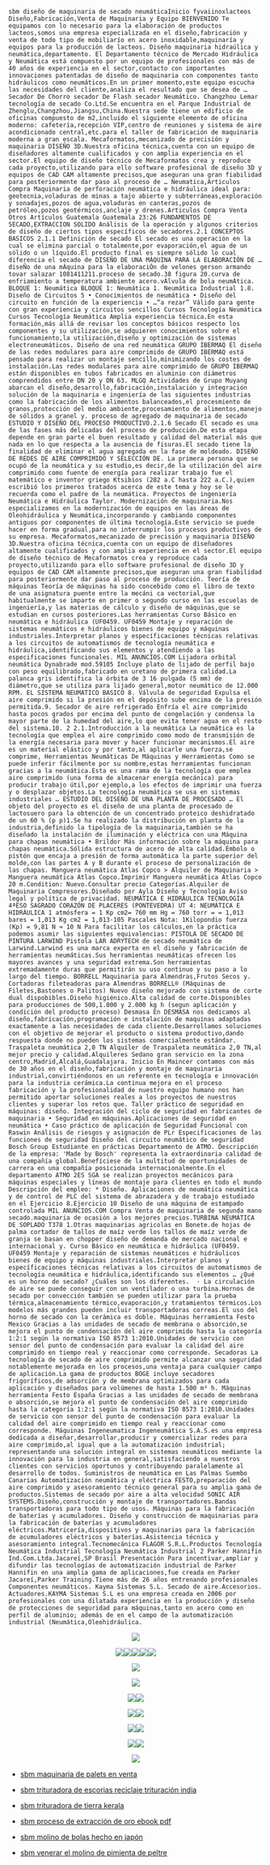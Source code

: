 
```
sbm diseño de maquinaria de secado neumáticaInicio fyvaiinoxlacteos Diseño,Fabricación,Venta de Maquinaria y Equipo BIENVENIDO Te equipamos con lo necesario para la elaboración de productos lacteos,somos una empresa especializada en el diseño,fabricación y venta de todo tipo de mobiliarío en acero inoxidable,maquinaría y equipos para la producción de lacteos. Diseño maquinaria hidraúlica y neumática,departamento. El Departamento técnico de Mercado Hidráulica y Neumática está compuesto por un equipo de profesionales con más de 40 años de experiencia en el sector,contacto con importantes innovaciones patentadas de diseño de maquinaria con componentes tanto hidráulicos como neumáticos.En un primer momento,este equipo escucha las necesidades del cliente,analiza el resultado que se desea de … Secador De Chorro secador De Flash secador Neumático. Changzhou Lemar tecnología de secado Co.Ltd.Se encuentra en el Parque Industrial de Zhenglu,Changzhou,Jiangsu,China.Nuestra sede tiene un edificio de oficinas compuesto de m2,incluido el siguiente elemento de oficina moderno: cafetería,recepción VIP,centro de reuniones y sistema de aire acondicionado central,etc.para el taller de fabricación de maquinaria moderna a gran escala. Mecaformatos,mecanizado de precisión y maquinaria DISEÑO 3D.Nuestra oficina técnica,cuenta con un equipo de diseñadores altamente cualificados y con amplia experiencia en el sector.El equipo de diseño técnico de Mecaformatos crea y reproduce cada proyecto,utilizando para ello software profesional de diseño 3D y equipos de CAD CAM altamente precisos,que aseguran una gran fiabilidad para posteriormente dar paso al proceso de … Neumatica,Articulos Compra Maquinaria de perforación neumática e hidráulica ideal para: geotecnia,voladuras de minas a tajo abierto y subterráneas,exploración y sonadajes,pozos de agua,voladuras en canteras,pozos de petróleo,pozos geotérmicos,anclaje y drenes.Articulos Compra Venta Otros Artículos Guatemala Guatemala 23:26 FUNDAMENTOS DE SECADO,EXTRACCION SOLIDO Análisis de la operación y algunos criterios de diseño de ciertos tipos específicos de secadores.2.1 CONCEPTOS BASICOS 2.1.1 Definición de secado El secado es una operación en la cual se elimina parcial o totalmente,por evaporación,el agua de un sólido o un líquido.El producto final es siempre sólido lo cual diferencia el secado de DISEÑO DE UNA MÁQUINA PARA LA ELABORACIÓN DE … diseÑo de una mÁquina para la elaboraciÓn de velones gerson armando tovar salazar 1081411211.proceso de secado.38 figura 20.curva de enfriamiento a temperatura ambiente acero.vÁlvula de bola neumÁtica. BLOQUE 1: Neumática BLOQUE 1: Neumática 1. Neumática Industrial 1.8. Diseño de Circuitos 5 • Conocimientos de neumática • Diseño del circuito en función de la experiencia • …“a rezar” Válido para gente con gran experiencia y circuitos sencillos Cursos Tecnología Neumática Cursos Tecnología Neumática Amplia experiencia técnica.En esta formación,más allá de revisar los conceptos básicos respecto los componentes y su utilización,se adquieren conocimientos sobre el funcionamiento,la utilización,diseño y optimización de sistemas electroneumáticos. Diseño de una red neumática GRUPO IBERMAQ El diseño de las redes modulares para aire comprimido de GRUPO IBERMAQ está pensado para realizar un montaje sencillo,minimizando los costes de instalación.Las redes modulares para aire comprimido de GRUPO IBERMAQ están disponibles en tubos fabricados en aluminio con diámetros comprendidos entre DN 20 y DN 63. MLGQ Actividades de Grupo Muyang abarcan el diseño,desarrollo,fabricación,instalación y integración solución de la maquinaria e ingeniería de las siguientes industrias como la fabricación de los alimentos balanceados,el procesmiento de granos,protección del medio ambiente,procesamiento de alimentos,manejo de sólidos a granel y. proceso de agregado de maquinaria de secado ESTUDIO Y DISEÑO DEL PROCESO PRODUCTIVO.2.1.6 Secado El secado es una de las fases más delicadas del proceso de producción.De esta etapa depende en gran parte el buen resultado y calidad del material más que nada en lo que respecta a la ausencia de fisuras.El secado tiene la finalidad de eliminar el agua agregada en la fase de moldeado. DISEÑO DE REDES DE AIRE COMPRIMIDO Y SELECCIÓN DE. La primera persona que se ocupó de la neumática y su estudio,es decir,de la utilización del aire comprimido como fuente de energía para realizar trabajo fue el matemático e inventor griego Ktsibios (282 a.C hasta 222 a.C.),quien escribió los primeros tratados acerca de este tema y hoy se le recuerda como el padre de la neumática. Proyectos de ingeniería Neumática e Hidráulica Taylor. Modernización de maquinaria.Nos especializamos en la modernización de equipos en las áreas de Oleohidráulica y Neumática,incorporando y cambiando componentes antiguos por componentes de última tecnología.Este servicio se puede hacer en forma gradual,para no interrumpir los procesos productivos de su empresa. Mecaformatos,mecanizado de precisión y maquinaria DISEÑO 3D.Nuestra oficina técnica,cuenta con un equipo de diseñadores altamente cualificados y con amplia experiencia en el sector.El equipo de diseño técnico de Mecaformatos crea y reproduce cada proyecto,utilizando para ello software profesional de diseño 3D y equipos de CAD CAM altamente precisos,que aseguran una gran fiabilidad para posteriormente dar paso al proceso de producción. Teoría de máquinas Teoría de máquinas ha sido concebido como el libro de texto de una asignatura puente entre la mecáni ca vectorial,que habitualmente se imparte en primer o segundo curso en las escuelas de ingeniería,y las materias de cálculo y diseño de máquinas,que se estudian en cursos posteriores.Las herramientas Curso Básico en neumática e hidráulica (UF0459. UF0459 Montaje y reparación de sistemas neumáticos e hidráulicos bienes de equipo y máquinas industriales.Interpretar planos y específicaciones técnicas relativas a los circuitos de automatismos de tecnología neumática e hidráulica,identificando sus elementos y atendiendo a las especificaciones funcionales. MIL ANUNCIOS.COM Lijadora orbital neumática Dynabrade mod.59105 Incluye plato de lijado de perfil bajo con peso equilibrado,fabricado en uretano de primera calidad.La palanca gris identifica la órbita de 3 16 pulgada (5 mm) de diámetro,que se utiliza para lijado general,motor neumático de 12.000 RPM. EL SISTEMA NEUMATICO BASICO 8. Válvula de seguridad Expulsa el aire comprimido si la presión en el depósito sube encima de la presión permitida.9. Secador de aire refrigerado Enfría el aire comprimido hasta pocos grados por encima del punto de congelación y condensa la mayor parte de la humedad del aire,lo que evita tener agua en el resto del sistema.10. 2 2.1.Introducción a la neumática La neumática es la tecnología que emplea el aire comprimido como modo de transmisión de la energía necesaria para mover y hacer funcionar mecanismos.El aire es un material elástico y por tanto,al aplicarle una fuerza,se comprime, Herramientas Neumáticas De Máquinas y Herramientas Como se puede inferir fácilmente por su nombre,estas herramientas funcionan gracias a la neumática.Esta es una rama de la tecnología que emplea aire comprimido (una forma de almacenar energía mecánica) para producir trabajo útil,por ejemplo,a los efectos de imprimir una fuerza y o desplazar objetos.La tecnología neumática se usa en sistemas industriales … ESTUDIO DEL DISEÑO DE UNA PLANTA DE PROCESADO … El objeto del proyecto es el diseño de una planta de procesado de lactosuero para la obtención de un concentrado proteico deshidratado de un 60 % (p p)1.Se ha realizado la distribución en planta de la industria,definido la tipología de la maquinaria,también se ha diseñado la instalación de iluminación y eléctrica con una Máquina para chapas neumática • Brildor Más información sobre la máquina para chapas neumática.Sólida estructura de acero de alta calidad.Émbolo o pistón que encaja a presión de forma automática la parte superior del molde,con las partes A y B durante el proceso de personalización de las chapas. Manguera neumática Atlas Copco > Alquiler de Maquinaria > Manguera neumática Atlas Copco.Imprimir Manguera neumática Atlas Copco 20 m.Condition: Nuevo.Consultar precio Categorías.Alquiler de Maquinaria Compresores.Diseñado por Ayla Diseño y Tecnología Aviso legal y política de privacidad. NEUMÁTICA E HIDRÁULICA TECNOLOGÍA 4ªESO SAGRADO CORAZÓN DE PLACERES (PONTEVEDRA) UT 4: NEUMÁTICA E HIDRÁULICA 1 atmósfera = 1 Kp cm2= 760 mm Hg = 760 torr = = 1,013 bares = 1,013 Kg cm2 = 1,013·105 Pascales Nota: 1Kilopondio fuerza (Kp) = 9,81 N ≈ 10 N Para facilitar los cálculos,en la práctica podemos asumir las siguientes equivalencias: PISTOLA DE SECADO DE PINTURA LARWIND Pistola LAR ADRYTECH de secado neumática de Larwind.Larwind es una marca experta en el diseño y fabricación de herramientas neumáticas.Sus herramientas neumáticas ofrecen los mayores avances y una seguridad extrema.Son herramientas extremadamente duras que permitirán su uso continuo y su paso a lo largo del tiempo. BORRELL Maquinaria para Almendras,Frutos Secos y. Cortadoras fileteadoras para Almendras BORRELL® (Máquinas de Filetes,Bastones o Palitos) Nuevo diseño mejorado con sistema de corte dual dispobibles.Diseño higiénico.Alta calidad de corte.Disponibles para producciones de 500,1.000 y 2.000 kg h (segun aplicación y condición del producto proceso) Desmasa En DESMASA nos dedicamos al diseño,fabricación,programación e instalación de maquinas adaptadas exactamente a las necesidades de cada cliente.Desarrollamos soluciones con el objetivo de mejorar el producto o sistema productivo,dando respuesta donde no pueden los sistemas comercialmente estándar. Traspaleta neumática 2,0 TN Alquiler de Traspaleta neumática 2,0 TN,al mejor precio y calidad.Alquileres Sedano gran servicio en la zona centro,Madrid,Alcalá,Guadalajara. Inicio En Maincer contamos con más de 30 años en el diseño,fabricación y montaje de maquinaria industrial,convirtiéndonos en un referente en tecnología e innovación para la industria cerámica.La continua mejora en el proceso fabricación y la profesionalidad de nuestro equipo humano nos han permitido aportar soluciones reales a los proyectos de nuestros clientes y superar los retos que. Taller práctico de seguridad en máquinas: diseño. Integración del ciclo de seguridad en fabricantes de maquinaria • Seguridad en máquinas.Aplicaciones de seguridad en neumática • Caso práctico de aplicación de Seguridad Funcional con Raswin Análisis de riesgos y asignación de PLr Especificaciones de las funciones de seguridad Diseño del circuito neumático de seguridad Bosch Group Estudiante en prácticas Departamento de ATMO. Descripción de la empresa: 'Made by Bosch' representa la extraordinaria calidad de una compañía global.Benefíciese de la multitud de oportunidades de carrera en una compañía posicionada internacionalmente.En el departamento ATMO 2ES SGA se realizan proyectos mecánicos para máquinas especiales y líneas de montaje para clientes en todo el mundo Descripción del empleo: * Diseño. Aplicaciones de neumática neumática y de control de PLC del sistema de abrazadera y de trabajo estudiado en el Ejercicio 8.Ejercicio 10 Diseño de una máquina de estampado controlada MIL ANUNCIOS.COM Compra Venta de maquinaria de segunda mano secado.maquinaria de ocasión a los mejores precios.TURBINA NEUMÁTICA DE SOPLADO T378 1.Otras maquinarias agricolas en Bonete.de hojas de palma cortador de tallos de maíz verde los tallos de maíz verde de granja se basan en chopper diseño de demanda de mercado nacional e internacional y. Curso Básico en neumática e hidráulica (UF0459. UF0459 Montaje y reparación de sistemas neumáticos e hidráulicos bienes de equipo y máquinas industriales.Interpretar planos y específicaciones técnicas relativas a los circuitos de automatismos de tecnología neumática e hidráulica,identificando sus elementos … ¿Qué es un horno de secado? ¿Cuáles son los diferentes.  · La circulación de aire se puede conseguir con un ventilador o una turbina.Hornos de secado por convección también se pueden utilizar para la prueba térmica,almacenamiento térmico,evaporación,y tratamientos térmicos.Los modelos más grandes pueden incluir transportadoras correas.El uso del horno de secado con la cerámica es doble. Máquinas herramienta Festo Mexico Gracias a las unidades de secado de membrana o absorción,se mejora el punto de condensación del aire comprimido hasta la categoría 1:2:1 según la normativa ISO 8573 1:2010.Unidades de servicio con sensor del punto de condensación para evaluar la calidad del aire comprimido en tiempo real y reaccionar como corresponde. Secadoras La tecnología de secado de aire comprimido permite alcanzar una seguridad notablemente mejorada en los procesos,una ventaja para cualquier campo de aplicación.La gama de productos BOGE incluye secadores frigoríficos,de adsorción y de membrana optimizados para cada aplicación y diseñados para volúmenes de hasta 1.500 m³ h. Máquinas herramienta Festo España Gracias a las unidades de secado de membrana o absorción,se mejora el punto de condensación del aire comprimido hasta la categoría 1:2:1 según la normativa ISO 8573 1:2010.Unidades de servicio con sensor del punto de condensación para evaluar la calidad del aire comprimido en tiempo real y reaccionar como corresponde. Máquinas Ingeneumatica Ingeneumática S.A.S.es una empresa dedicada a diseñar,desarrollar,producir y comercializar redes para aire comprimido,al igual que a la automatización industrial; representando una solución integral en sistemas neumáticos mediante la innovación para la industria en general,satisfaciendo a nuestros clientes con servicios oportunos y contribuyendo paralelamente al desarrollo de todos. Suministros de neumática en Las Palmas Suembo Canarias Automatización neumática y eléctrica FESTO,preparación del aire comprimido y asesoramiento técnico general para su amplia gama de productos.Sistemas de secado por aire a alta velocidad SONIC AIR SYSTEMS.Diseño,construcción y montaje de transportadores.Bandas transportadoras para todo tipo de usos. Máquinas para la fabricación de baterías y acumuladores. Diseño y construcción de maquinarias para la fabricación de baterías y acumuladores eléctricos.Matricería,dispositivos y maquinarias para la fabricación de acumuladores eléctricos y baterías.Asistencia técnica y asesoramiento integral.Tecnomecánica FLAGOR S.R.L.Productos Tecnología Neumática Industrial Tecnología Neumática Industrial 2 Parker Hannifin Ind.Com.Ltda.Jacareí,SP Brasil Presentación Para incentivar,ampliar y difundir las tecnologías de automatización industrial de Parker Hannifin en una amplia gama de aplicaciones,fue creada en Parker Jacareí,Parker Training.Tiene más de 26 años entrenando profesionales Componentes neumáticos. Kayma Sistemas S.L. Secado de aire.Accesorios. Actuadores.KAYMA Sistemas S.L es una empresa creada en 2006 por profesionales con una dilatada experiencia en la producción y diseño de protecciones de seguridad para máquinas,tanto en acero como en perfil de aluminio; además de en el campo de la automatización industrial (Neumática,Oleohidráulica. 
```

<div align="center">

<a href="https://es-crusher.shibang-china.com/github&k=sbm+dise%C3%B1o+de+maquinaria+de+secado+neum%C3%A1tica"><img src="https://static.shibang-china.com/es/crusher/logo.jpg"></a>

<a href="https://es-crusher.shibang-china.com/github&k=sbm+dise%C3%B1o+de+maquinaria+de+secado+neum%C3%A1tica"><img src="https://static.shibang-china.com/es/crusher/index.jpg"></a><a href="https://es-crusher.shibang-china.com/material.htmlgithub&k=sbm+dise%C3%B1o+de+maquinaria+de+secado+neum%C3%A1tica"><img src="https://static.shibang-china.com/es/crusher/material.jpg"></a><a href="https://es-crusher.shibang-china.com/application.htmlgithub&k=sbm+dise%C3%B1o+de+maquinaria+de+secado+neum%C3%A1tica"><img src="https://static.shibang-china.com/es/crusher/application.jpg"></a><a href="https://es-crusher.shibang-china.com/aboutus.htmlgithub&k=sbm+dise%C3%B1o+de+maquinaria+de+secado+neum%C3%A1tica"><img src="https://static.shibang-china.com/es/crusher/aboutus.jpg"></a><a href="https://es-crusher.shibang-china.com/contact.htmlgithub&k=sbm+dise%C3%B1o+de+maquinaria+de+secado+neum%C3%A1tica"><img src="https://static.shibang-china.com/es/crusher/contact.jpg"></a>

<a href="https://es-crusher.shibang-china.com/github&k=sbm+dise%C3%B1o+de+maquinaria+de+secado+neum%C3%A1tica"><img src="https://static.shibang-china.com/es/crusher/banner.jpg"></a>

<a href="https://swt.shibang-china.com/github&k=sbm+dise%C3%B1o+de+maquinaria+de+secado+neum%C3%A1tica"><img src="https://static.shibang-china.com/es/crusher/text.jpg"></a>

<a href="https://swt.shibang-china.com/github&k=sbm+dise%C3%B1o+de+maquinaria+de+secado+neum%C3%A1tica"><img src="https://static.shibang-china.com/es/crusher/chat.jpg"></a><a href="https://es-crusher.shibang-china.com/contact.htmlgithub&k=sbm+dise%C3%B1o+de+maquinaria+de+secado+neum%C3%A1tica"><img src="https://static.shibang-china.com/es/crusher/message.jpg"></a>

<a href="https://es-crusher.shibang-china.com/products/pe.htmlgithub&k=sbm+dise%C3%B1o+de+maquinaria+de+secado+neum%C3%A1tica"><img src="https://static.shibang-china.com/es/crusher/pe.jpg"></a><a href="https://es-crusher.shibang-china.com/products/pf.htmlgithub&k=sbm+dise%C3%B1o+de+maquinaria+de+secado+neum%C3%A1tica"><img src="https://static.shibang-china.com/es/crusher/pf.jpg"></a>

<a href="https://es-crusher.shibang-china.com/products/hpt.htmlgithub&k=sbm+dise%C3%B1o+de+maquinaria+de+secado+neum%C3%A1tica"><img src="https://static.shibang-china.com/es/crusher/hpt.jpg"></a><a href="https://es-crusher.shibang-china.com/products/vsi.htmlgithub&k=sbm+dise%C3%B1o+de+maquinaria+de+secado+neum%C3%A1tica"><img src="https://static.shibang-china.com/es/crusher/vsi.jpg"></a>

<a href="https://es-crusher.shibang-china.com/products/klv.htmlgithub&k=sbm+dise%C3%B1o+de+maquinaria+de+secado+neum%C3%A1tica"><img src="https://static.shibang-china.com/es/crusher/klv.jpg"></a><a href="https://es-crusher.shibang-china.com/products/portable.htmlgithub&k=sbm+dise%C3%B1o+de+maquinaria+de+secado+neum%C3%A1tica"><img src="https://static.shibang-china.com/es/crusher/portable.jpg"></a>

<a href="https://swt.shibang-china.com/github&k=sbm+dise%C3%B1o+de+maquinaria+de+secado+neum%C3%A1tica"><img src="https://static.shibang-china.com/es/crusher/case.jpg"></a>

</div>


* [sbm maquinaria de palets en venta](sbm%20maquinaria%20de%20palets%20en%20venta.md)

* [sbm trituradora de escorias reciclaje trituración india](sbm%20trituradora%20de%20escorias%20reciclaje%20trituraci%C3%B3n%20india.md)

* [sbm trituradora de tierra kerala](sbm%20trituradora%20de%20tierra%20kerala.md)

* [sbm proceso de extracción de oro ebook pdf](sbm%20proceso%20de%20extracci%C3%B3n%20de%20oro%20ebook%20pdf.md)

* [sbm molino de bolas hecho en japón](sbm%20molino%20de%20bolas%20hecho%20en%20jap%C3%B3n.md)

* [sbm venerar el molino de pimienta de peltre](sbm%20venerar%20el%20molino%20de%20pimienta%20de%20peltre.md)